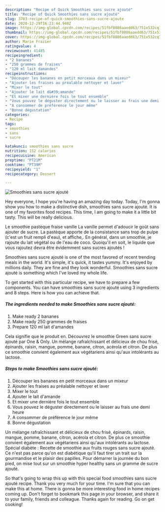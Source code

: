 ```yaml
---
description: "Recipe of Quick Smoothies sans sucre ajouté"
title: "Recipe of Quick Smoothies sans sucre ajouté"
slug: 3703-recipe-of-quick-smoothies-sans-sucre-ajoute
date: 2020-12-29T16:23:44.940Z
image: https://img-global.cpcdn.com/recipes/51fbf8086aaedd63/751x532cq70/smoothies-sans-sucre-ajoute-photo-principale-de-la-recette.jpg
thumbnail: https://img-global.cpcdn.com/recipes/51fbf8086aaedd63/751x532cq70/smoothies-sans-sucre-ajoute-photo-principale-de-la-recette.jpg
cover: https://img-global.cpcdn.com/recipes/51fbf8086aaedd63/751x532cq70/smoothies-sans-sucre-ajoute-photo-principale-de-la-recette.jpg
author: Marie Frazier
ratingvalue: 4
reviewcount: 41485
recipeingredient:
- "2 bananes"
- "250 grammes de fraises"
- "120 ml lait damandes"
recipeinstructions:
- "Découper les bananes en petit morceaux dans un mixeur"
- "Ajouter les fraises au préalable nettoyer et laver"
- "Mixer le tout"
- "Ajouter le lait d&#39;amande"
- "Et mixer une dernière fois le tout ensemble"
- "Vous pouvez le déguster directement ou le laisser au frais une demi heure"
- "A consommer de préférence le jour même"
- "Bonne dégustation"
categories:
- Recipe
tags:
- smoothies
- sans
- sucre

katakunci: smoothies sans sucre 
nutrition: 152 calories
recipecuisine: American
preptime: "PT21M"
cooktime: "PT39M"
recipeyield: "1"
recipecategory: Dessert

---
```



![Smoothies sans sucre ajouté](https://img-global.cpcdn.com/recipes/51fbf8086aaedd63/751x532cq70/smoothies-sans-sucre-ajoute-photo-principale-de-la-recette.jpg)

Hey everyone, I hope you're having an amazing day today. Today, I'm gonna show you how to make a distinctive dish, smoothies sans sucre ajouté. It is one of my favorites food recipes. This time, I am going to make it a little bit tasty. This will be really delicious.

Le smoothie pastèque fraise vanille La vanille permet d&#39;adoucir le goût sans ajouter de sucre. La pastèque apporte de la consistance sans trop de pulpe (c&#39;est un fruit rempli d&#39;eau), et affiche,. En général, dans un smoothie, je rajoute du lait végétal ou de l&#39;eau de coco. Quoiqu&#39;il en soit, le liquide que vous rajoutez devra être évidemment sans sucres ajoutés !

Smoothies sans sucre ajouté is one of the most favored of recent trending meals in the world. It's simple, it's quick, it tastes yummy. It's enjoyed by millions daily. They are fine and they look wonderful. Smoothies sans sucre ajouté is something which I've loved my whole life.


To get started with this particular recipe, we have to prepare a few components. You can have smoothies sans sucre ajouté using 3 ingredients and 8 steps. Here is how you can achieve that.

<!--inarticleads1-->

##### The ingredients needed to make Smoothies sans sucre ajouté:

1. Make ready 2 bananes
1. Make ready 250 grammes de fraises
1. Prepare 120 ml lait d&#39;amandes


Cela signifie que le produit en. Découvrez le smoothie Green sans sucre ajouté par One &amp; Only. Un mélange rafraîchissant et délicieux de chou frisé, épinards, raisin, mangue, pomme, banane, citron, acérola et citron. De plus ce smoothie convient également aux végétariens ainsi qu&#39;aux intolérants au lactose. 

<!--inarticleads2-->

##### Steps to make Smoothies sans sucre ajouté:

1. Découper les bananes en petit morceaux dans un mixeur
1. Ajouter les fraises au préalable nettoyer et laver
1. Mixer le tout
1. Ajouter le lait d&#39;amande
1. Et mixer une dernière fois le tout ensemble
1. Vous pouvez le déguster directement ou le laisser au frais une demi heure
1. A consommer de préférence le jour même
1. Bonne dégustation


Un mélange rafraîchissant et délicieux de chou frisé, épinards, raisin, mangue, pomme, banane, citron, acérola et citron. De plus ce smoothie convient également aux végétariens ainsi qu&#39;aux intolérants au lactose. Spécial diabète : Recette de smoothie aux fruits rouges sans sucre ajouté. Ce n&#39;est pas parce qu&#39;on est diabétique qu&#39;il faut tirer un trait sur la gourmandise et le plaisir des papilles. Pour démarrer la journée du bon pied, on mise tout sur un smoothie hyper healthy sans un gramme de sucre ajouté. 

So that's going to wrap this up with this special food smoothies sans sucre ajouté recipe. Thank you very much for your time. I'm sure that you can make this at home. There is gonna be more interesting food in home recipes coming up. Don't forget to bookmark this page in your browser, and share it to your family, friends and colleague. Thanks again for reading. Go on get cooking!
